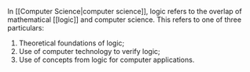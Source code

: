 In [[Computer Science|computer science]], logic refers to the overlap of mathematical [[logic]] and computer science. This refers to one of three particulars:

1. Theoretical foundations of logic;
2. Use of computer technology to verify logic;
3. Use of concepts from logic for computer applications.